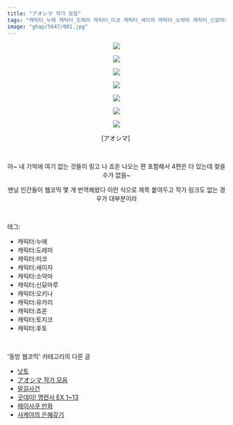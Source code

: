 ```yaml
---
title: "アオシマ 작가 모음"
tags: "캐릭터_누에 캐릭터_도레미 캐릭터_미코 캐릭터_세이자 캐릭터_소악마 캐릭터_신묘마루 캐릭터_오키나 캐릭터_유카리 캐릭터_죠온 캐릭터_토지코 캐릭터_후토 アオシマ 동방_웹코믹"
image: "ghap/5647/001.jpg"
---
```

<div class="article">
<p style="text-align: center; clear: none; float: none;"><img src="{{ site.nasurl }}/ghap/5647/001.jpg"/></p>
<p style="text-align: center; clear: none; float: none;"><img src="{{ site.nasurl }}/ghap/5647/002.jpg"/></p>
<p style="text-align: center; clear: none; float: none;"><img src="{{ site.nasurl }}/ghap/5647/003.jpg"/></p>
<p style="text-align: center; clear: none; float: none;"><img src="{{ site.nasurl }}/ghap/5647/004.jpg"/></p>
<p style="text-align: center; clear: none; float: none;"><img src="{{ site.nasurl }}/ghap/5647/005.jpg"/></p>
<p style="text-align: center; clear: none; float: none;"><img src="{{ site.nasurl }}/ghap/5647/006.jpg"/></p>
<p style="text-align: center; clear: none; float: none;"><img src="{{ site.nasurl }}/ghap/5647/007.jpg"/></p>
<p style="text-align: center; clear: none; float: none;">[アオシマ] </p>
<p style="text-align: center; clear: none; float: none;"><br/></p>
<p style="text-align: center; clear: none; float: none;">아~ 내 기억에 여기 없는 것들이 링고 나 죠온 나오는 편 포함해서 4편은 더 있는데 찾을 수가 없음~</p>
<p style="text-align: center; clear: none; float: none;">맨날 인간들이 웹코믹 몇 개 번역해왔다 이런 식으로 제목 붙여두고 작가 링크도 없는 경우가 대부분이라</p>
</div><br/>
<div class="tagTrail">
<p>태그: </p>
<ul>
<li>캐릭터:누에</li>
<li>캐릭터:도레미</li>
<li>캐릭터:미코</li>
<li>캐릭터:세이자</li>
<li>캐릭터:소악마</li>
<li>캐릭터:신묘마루</li>
<li>캐릭터:오키나</li>
<li>캐릭터:유카리</li>
<li>캐릭터:죠온</li>
<li>캐릭터:토지코</li>
<li>캐릭터:후토</li>
</ul>
</div><br/>
<div class="another">
<p>'동방 웹코믹' 카테고리의 다른 글</p>
<ul>
<li><a href="/2019-01-23-ghap_5648">낫토</a></li>
<li><a href="/2019-01-23-ghap_5647">アオシマ 작가 모음</a></li>
<li><a href="/2019-01-20-ghap_5635">말길사건</a></li>
<li><a href="/2019-01-18-ghap_5626">굿데이! 명련사 EX 1~13</a></li>
<li><a href="/2019-01-17-ghap_5621">메이사쿠 만화</a></li>
<li><a href="/2019-01-17-ghap_5620">샤케야의 은혜갚기</a></li>
</ul>
</div><br/>
